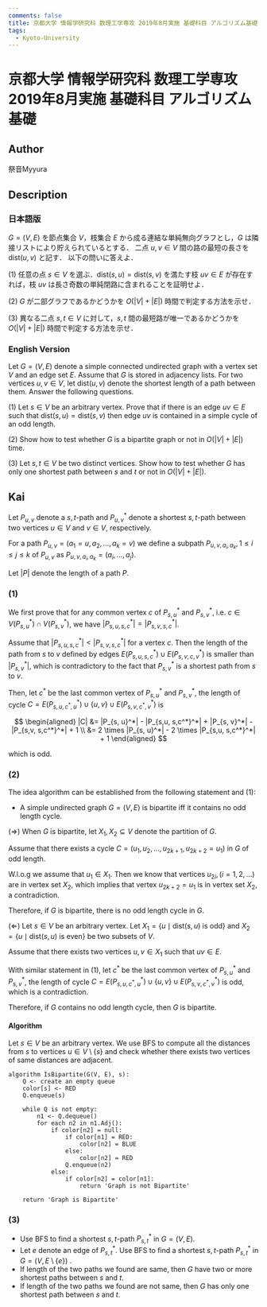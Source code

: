 ```yaml
---
comments: false
title: 京都大学 情報学研究科 数理工学専攻 2019年8月実施 基礎科目 アルゴリズム基礎
tags:
  - Kyoto-University
---
```

# 京都大学 情報学研究科 数理工学専攻 2019年8月実施 基礎科目 アルゴリズム基礎

## **Author**
祭音Myyura

## **Description**
### 日本語版
$G=(V,E)$ を節点集合 $V$，枝集合 $E$ から成る連結な単純無向グラフとし，$G$ は隣接リストにより貯えられているとする．
二点 $u, v \in V$ 間の路の最短の長さを $\text{dist}(u,v)$ と記す．
以下の問いに答えよ．

(1) 任意の点 $s \in V$ を選ぶ．$\text{dist}(s, u) = \text{dist}(s, v)$ を満たす枝 $uv \in E$ が存在すれば，枝 $uv$ は長さ奇数の単純閉路に含まれることを証明せよ．

(2) $G$ が二部グラフであるかどうかを $O(|V| + |E|)$ 時間で判定する方法を示せ．

(3) 異なる二点 $s, t \in V$ に対して，$s, t$ 間の最短路が唯一であるかどうかを $O(|V| + |E|)$ 時間で判定する方法を示せ．

### English Version
Let $G=(V,E)$ denote a simple connected undirected graph with a vertex set $V$ and
an edge set $E$.
Assume that $G$ is stored in adjacency lists.
For two vertices $u, v \in V$, let $\text{dist}(u,v)$ denote the shortest length of a path between them.
Answer the following questions.

(1) Let $s \in V$ be an arbitrary vertex. Prove that if there is an edge $uv \in E$ such that $\text{dist}(s, u) = \text{dist}(s, v)$ then edge $uv$ is contained in a simple cycle of an odd length.

(2) Show how to test whether $G$ is a bipartite graph or not in $O(|V| + |E|)$ time.

(3) Let $s, t \in V$ be two distinct vertices. Show how to test whether $G$ has only one shortest path between $s$ and $t$ or not in $O(|V| + |E|)$.

## **Kai**
Let $P_{u, v}$ denote a $s,t$-path and $P_{u,v}^*$ denote a shortest $s,t$-path between two vertices $u \in V$ and $v \in V$, respectively.

For a path $P_{u, v} = (a_1 = u, a_2, \ldots, a_k = v)$ we define a subpath $P_{u, v, a_i, a_k}, 1 \le i \le j \le k$ of $P_{u, v}$ as $P_{u, v, a_i, a_k} = (a_i, \ldots, a_j)$.

Let $|P|$ denote the length of a path $P$.

### (1)
We first prove that for any common vertex $c$ of $P_{s, u}^*$ and $P_{s, v}^*$, i.e. $c \in V(P_{s, u}^*) \cap V(P_{s, v}^*)$, we have $|P_{s,u, s,c}^*| = |P_{s,v, s,c}^*|$.

Assume that $|P_{s,u, s,c}^*| < |P_{s,v, s,c}^*|$ for a vertex $c$.
Then the length of the path from $s$ to $v$ defined by edges $E(P_{s,u, s,c}^*) \cup E(P_{s,v,c,v}^*)$ is smaller than $|P_{s,v}^*|$, which is contradictory to the fact that $P_{s,v}^*$ is a shortest path from $s$ to $v$.

Then, let $c^*$ be the last common vertex of $P_{s, u}^*$ and $P_{s, v}^*$, the length of cycle $C = E(P_{s,u, c^*,u}^*) \cup \{u,v\} \cup E(P_{s,v, c^*,v}^*)$ is

$$
\begin{aligned}
|C| &= |P_{s, u}^*| - |P_{s,u, s,c^*}^*| + |P_{s, v}^*| - |P_{s,v, s,c^*}^*| + 1 \\
&= 2 \times |P_{s, u}^*| - 2 \times |P_{s,u, s,c^*}^*| + 1
\end{aligned}
$$

which is odd.

### (2)
The idea algorithm can be established from the following statement and (1):

- A simple undirected graph $G=(V,E)$ is bipartite iff it contains no odd
length cycle.

($\Rightarrow$) When $G$ is bipartite, let $X_1, X_2 \subseteq V$ denote the partition of $G$.

Assume that there exists a cycle $C = (u_1, u_2, \ldots, u_{2k+1}, u_{2k+2}=u_1)$ in $G$ of odd length.

W.l.o.g we assume that $u_1 \in X_1$.
Then we know that vertices $u_{2i}, (i=1,2, \ldots)$ are in vertex set $X_2$, which implies that vertex $u_{2k+2}=u_1$ is in vertex set $X_2$, a contradiction.

Therefore, if $G$ is bipartite, there is no odd length cycle in $G$.

($\Leftarrow$) Let $s \in V$ be an arbitrary vertex.
Let $X_1 = \{u \mid \text{dist}(s, u) \text{ is odd}\}$ and $X_2 = \{u \mid \text{dist}(s, u) \text{ is even}\}$ be two subsets of $V$.

Assume that there exists two vertices $u, v \in X_1$ such that $uv \in E$.

With similar statement in (1), let $c^*$ be the last common vertex of $P_{s, u}^*$ and $P_{s, v}^*$, the length of cycle $C = E(P_{s,u, c^*,u}^*) \cup \{u,v\} \cup E(P_{s,v, c^*,v}^*)$ is odd, which is a contradiction.

Therefore, if $G$ contains no odd length cycle, then $G$ is bipartite.

#### Algorithm
Let $s \in V$ be an arbitrary vertex.
We use BFS to compute all the distances from $s$ to vertices $u \in V \setminus \{s\}$ and check whether there exists two vertices of same distances are adjacent.

```text
algorithm IsBipartite(G(V, E), s):
    Q <- create an empty queue
    color[s] <- RED
    Q.enqueue(s)

    while Q is not empty:
        n1 <- Q.dequeue()
        for each n2 in n1.Adj():
            if color[n2] = null:
                if color[n1] = RED:
                    color[n2] = BLUE
                else:
                    color[n2] = RED
                Q.enqueue(n2)
            else:
                if color[n2] = color[n1]:
                    return 'Graph is not Bipartite'

    return 'Graph is Bipartite'
```

### (3)
- Use BFS to find a shortest $s, t$-path $P_{s, t}^*$ in $G = (V, E)$.
- Let $e$ denote an edge of $P_{s, t}^*$. Use BFS to find a shortest $s, t$-path $P_{s, t}^{*}$ in $G = (V, E \setminus \{e\})$ .
- If length of the two paths we found are same, then $G$ have two or more shortest paths between $s$ and $t$.
- If length of the two paths we found are not same, then $G$ has only one shortest path between $s$ and $t$.